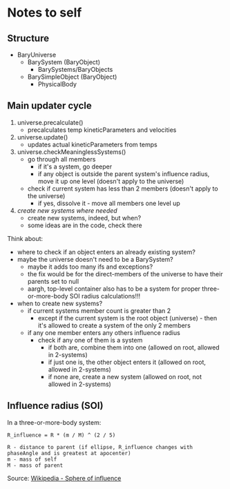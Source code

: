 # Notes to self

## Structure

* BaryUniverse
    * BarySystem (BaryObject)
        * BarySystems/BaryObjects
    * BarySimpleObject (BaryObject)
        * PhysicalBody


## Main updater cycle

1. universe.precalculate()
    * precalculates temp kineticParameters and velocities
2. universe.update()
    * updates actual kineticParameters from temps
3. universe.checkMeaninglessSystems()
    * go through all members
        * if it's a system, go deeper
        * if any object is outside the parent system's influence radius, move it up one level (doesn't apply to the universe)
    * check if current system has less than 2 members (doesn't apply to the universe)
        * if yes, dissolve it - move all members one level up
4. _create new systems where needed_
    * create new systems, indeed, but when?
    * some ideas are in the code, check there

Think about:
* where to check if an object enters an already existing system?
* maybe the universe doesn't need to be a BarySystem?
    * maybe it adds too many ifs and exceptions?
    * the fix would be for the direct-members of the universe to have their parents set to null
    * aargh, top-level container also has to be a system for proper three-or-more-body SOI radius calculations!!!
* when to create new systems?
    * if current systems member count is greater than 2
        * except if the current system is the root object (universe) - then it's allowed to create a system of the only 2 members
    * if any one member enters any others influence radius
        * check if any one of them is a system
            * if both are, combine them into one (allowed on root, allowed in 2-systems)
            * if just one is, the other object enters it (allowed on root, allowed in 2-systems)
            * if none are, create a new system (allowed on root, not allowed in 2-systems)


## Influence radius (SOI)

In a three-or-more-body system:

```
R_influence = R * (m / M) ^ (2 / 5)

R - distance to parent (if ellipse, R_influence changes with phaseAngle and is greatest at apocenter)
m - mass of self
M - mass of parent
```

Source: [Wikipedia - Sphere of influence](https://en.wikipedia.org/wiki/Sphere_of_influence_(astrodynamics))